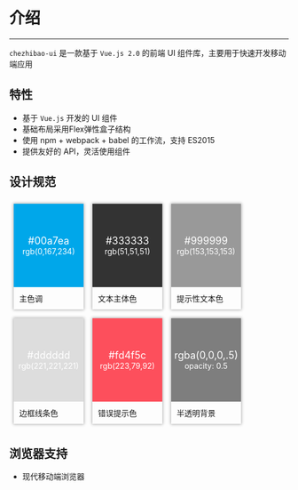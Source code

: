 # 介绍

----

`chezhibao-ui` 是一款基于 `Vue.js 2.0` 的前端 UI 组件库，主要用于快速开发移动端应用

## 特性

- 基于 `Vue.js` 开发的 UI 组件
- 基础布局采用Flex弹性盒子结构
- 使用 npm + webpack + babel 的工作流，支持 ES2015
- 提供友好的 API，灵活使用组件
## 设计规范
<style lang="less">
    .box-wrap{
        overflow: hidden;
    }
    .box{
        width: 126px;
        box-shadow: 0 0 5px 1px rgba(0, 0, 0, 0.3);
        font-size: 14px;
        margin: 8px;
        float: left;
        .box-content{
            width: 126px;
            height: 150px;
            color: #fff;
            display: flex;
            align-items: center;
            div{
                text-align: center;
                span{
                    margin: 10px 0;
                    font-size: 18px;
                    &:last-child{
                        font-size: 14px;
                    } 
                }
            }
            &.color00a7ea{
                background-color: #00a7ea;
            }
            &.color333{
                background-color: #333;
            }
            &.color999{
                background-color: #999;
            }
            &.colorddd{
                background-color: #ddd;
            }
            &.colorfd4f5c{
                background-color: #fd4f5c;
            }
            &.colorrgba{
                background-color: rgba(0,0,0,.5);
            }
        }
        .box-title{
            padding: 10px;
        }
    }
</style>
<div class="box-wrap">
    <div class="box">
        <div class="box-content color00a7ea">
            <div>
                <span>#00a7ea</span>
                <span>rgb(0,167,234)</span>
            </div>
        </div>
        <div class="box-title">主色调</div>
    </div>
    <div class="box">
        <div class="box-content color333">
            <div>
                <span>#333333</span>
                <span>rgb(51,51,51)</span>
            </div>
        </div>
        <div class="box-title">文本主体色</div>
    </div>
    <div class="box">
        <div class="box-content color999">
            <div>
                <span>#999999</span>
                <span>rgb(153,153,153)</span>
            </div>
        </div>
        <div class="box-title">提示性文本色</div>
    </div>
    <div class="box">
        <div class="box-content colorddd">
            <div>
                <span>#dddddd</span>
                <span>rgb(221,221,221)</span>
            </div>
        </div>
        <div class="box-title">边框线条色</div>
    </div>
    <div class="box">
        <div class="box-content colorfd4f5c">
            <div>
                <span>#fd4f5c</span>
                <span>rgb(223,79,92)</span>
            </div>
        </div>
        <div class="box-title">错误提示色</div>
    </div>
    <div class="box">
        <div class="box-content colorrgba">
            <div>
                <span>rgba(0,0,0,.5)</span>
                <span>opacity: 0.5</span>
            </div>
        </div>
        <div class="box-title">半透明背景</div>
    </div>
</div>

## 浏览器支持

- 现代移动端浏览器

